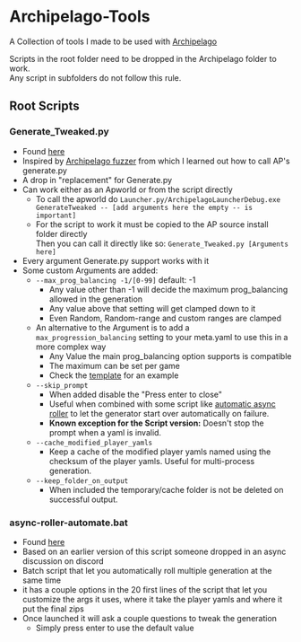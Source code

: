 # Archipelago-Tools

A Collection of tools I made to be used with [Archipelago](https://github.com/ArchipelagoMW/Archipelago)

Scripts in the root folder need to be dropped in the Archipelago folder to work.  
Any script in subfolders do not follow this rule.

## Root Scripts

### Generate_Tweaked.py

- Found [here](/worlds/generate-tweaked/)
- Inspired by [Archipelago fuzzer](https://github.com/Eijebong/Archipelago-fuzzer) from which I learned out how to call AP's generate.py
- A drop in "replacement" for Generate.py
- Can work either as an Apworld or from the script directly
  - To call the apworld do `Launcher.py/ArchipelagoLauncherDebug.exe GenerateTweaked -- [add arguments here the empty -- is important]`
  - For the script to work it must be copied to the AP source install folder directly  
    Then you can call it directly like so: `Generate_Tweaked.py [Arguments here]`
- Every argument Generate.py support works with it
- Some custom Arguments are added:
  - `--max_prog_balancing -1/[0-99]` default: -1
    - Any value other than -1 will decide the maximum prog_balancing allowed in the generation
    - Any value above that setting will get clamped down to it
    - Even Random, Random-range and custom ranges are clamped
  - An alternative to the Argument is to add a `max_progression_balancing` setting to your meta.yaml to use this in a more complex way
    - Any Value the main prog_balancing option supports is compatible
    - The maximum can be set per game
    - Check the [template](meta.yaml) for an example
  - `--skip_prompt`
    - When added disable the "Press enter to close"
    - Useful when combined with some script like [automatic async roller](async-roller-automate.bat) to let the generator start over automatically on failure.
    - **Known exception for the Script version:** Doesn't stop the prompt when a yaml is invalid.
  - `--cache_modified_player_yamls`
    - Keep a cache of the modified player yamls named using the checksum of the player yamls. Useful for multi-process generation.
  - `--keep_folder_on_output`
    - When included the temporary/cache folder is not be deleted on successful output.

### async-roller-automate.bat

- Found [here](async-roller-automate.bat)
- Based on an earlier version of this script someone dropped in an async discussion on discord
- Batch script that let you automatically roll multiple generation at the same time
- it has a couple options in the 20 first lines of the script that let you customize the args it uses, where it take the player yamls and where it put the final zips
- Once launched it will ask a couple questions to tweak the generation
  - Simply press enter to use the default value
